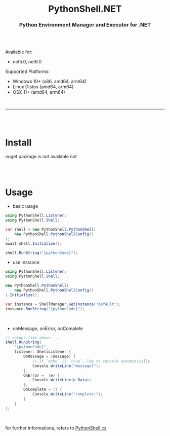 <h1 align="center">
    <br />
    PythonShell.NET
</h1>
<h3 align="center">
    Python Environment Manager and Executor for .NET
    <br />
    <br />
</h3>
<br />

Available for:
- net5.0, net6.0


Supported Platforms:
- Windows 10+ (x86, amd64, arm64)
- Linux Distos (amd64, arm64)
- OSX 11+ (amd64, arm64)

<br />
<hr>
<br />
<br />

# Install
nuget package is not available not

<br /><br />

# Usage
- basic usage
```c#
using PythonShell.Listener;
using PythonShell.Shell;

var shell = new PythonShell.PythonShell(
    new PythonShell.PythonShellConfig()
);
await shell.Initialize();

shell.RunString("{pythonCode}");
```
- use instance
```c#
using PythonShell.Listener;
using PythonShell.Shell;

new PythonShell.PythonShell(
    new PythonShell.PythonShellConfig()
).Initialize();

var instance = ShellManager.GetInstance("default");
instance.RunString("{pythonCode}");
```

<br />

- onMessage, onError, onComplete
```c#
// setups like above ...
shell.RunString(
    "{pythonCode}",
    listener: ShellListener {
        OnMessage = (message) {
            // if `echo` is `true`, log to console automatically
            Console.WriteLine("message!");
        },
        OnError =  (e) {
            Console.WriteLine(e.Data);
        },
        OnComplete = () {
            Console.WriteLine("complete!");
        }
    }
);
```

<br />

for further informations, refers to [PythonShell.cs](https://github.com/eseunghwan/PythonShell.NET/blob/master/Source/src/PythonShell.cs)
